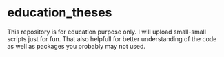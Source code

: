 # education_theses
This repository is for education purpose only. I will upload small-small scripts just for fun. That also helpfull for better understanding of the code as well as packages you probably may not used.